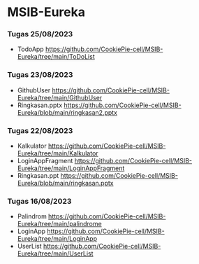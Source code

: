 # MSIB-Eureka
### Tugas 25/08/2023
- TodoApp
  https://github.com/CookiePie-cell/MSIB-Eureka/tree/main/ToDoList

### Tugas 23/08/2023
- GithubUser
  https://github.com/CookiePie-cell/MSIB-Eureka/tree/main/GithubUser
- Ringkasan.pptx
  https://github.com/CookiePie-cell/MSIB-Eureka/blob/main/ringkasan2.pptx

### Tugas 22/08/2023
- Kalkulator
  https://github.com/CookiePie-cell/MSIB-Eureka/tree/main/Kalkulator
- LoginAppFragment
  https://github.com/CookiePie-cell/MSIB-Eureka/tree/main/LoginAppFragment
- Ringkasan.ppt
  https://github.com/CookiePie-cell/MSIB-Eureka/blob/main/ringkasan.pptx

### Tugas 16/08/2023
- Palindrom
  https://github.com/CookiePie-cell/MSIB-Eureka/tree/main/palindrome
- LoginApp
  https://github.com/CookiePie-cell/MSIB-Eureka/tree/main/LoginApp
- UserList
  https://github.com/CookiePie-cell/MSIB-Eureka/tree/main/UserList

